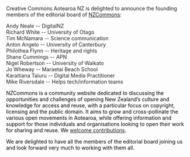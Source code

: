 <html><body><p>Creative Commons Aotearoa NZ is delighted to announce the founding members of the editorial board of <a title="NZCommons" href="http://nzcommons.org.nz/" target="_blank">NZCommons</a>:



<span style="color:#222222;">Andy Neale -- DigitalNZ</span><br style="color:#222222;"><span style="color:#222222;">Richard White -- University of Otago</span><br style="color:#222222;"><span style="color:#222222;">Tim McNamara -- Science communication</span><br style="color:#222222;"><span style="color:#222222;">Anton Angelo -- University of Canterbury</span><br style="color:#222222;"><span style="color:#222222;">Philothea Flynn -- Heritage and rights</span><br style="color:#222222;"><span style="color:#222222;">Shane Cummings -- APN</span><br style="color:#222222;"><span style="color:#222222;">Nigel Robertson -- University of Waikato</span><br style="color:#222222;"><span style="color:#222222;">Jo Wheway -- Maraetai Beach School</span><br style="color:#222222;"><span style="color:#222222;">Karaitiana Taiuru -- Digital Media Practitioner</span><br style="color:#222222;"><span style="color:#222222;">Mike Riversdale -- Helps tech/information teams</span>



<span style="color:#000000;">NZCommons is a community website dedicated to discussing the opportunities and challenges of opening New Zealand’s culture and knowledge for access and reuse, with a particular focus on copyright, licensing and the public domain. It aims to grow and cross-pollinate the various open movements in Aotearoa, while offering information and support for those individuals and organisations looking to open their work for sharing and reuse. We</span> <a title="Write for NZCommons" href="http://nzcommons.org.nz/contribute/" target="_blank">welcome contributions</a>.

</p><p style="color:#666666;"><span style="color:#000000;">We are delighted to have all the members of the editorial board joining us and look forward very much to working with them all.</span></p></body></html>